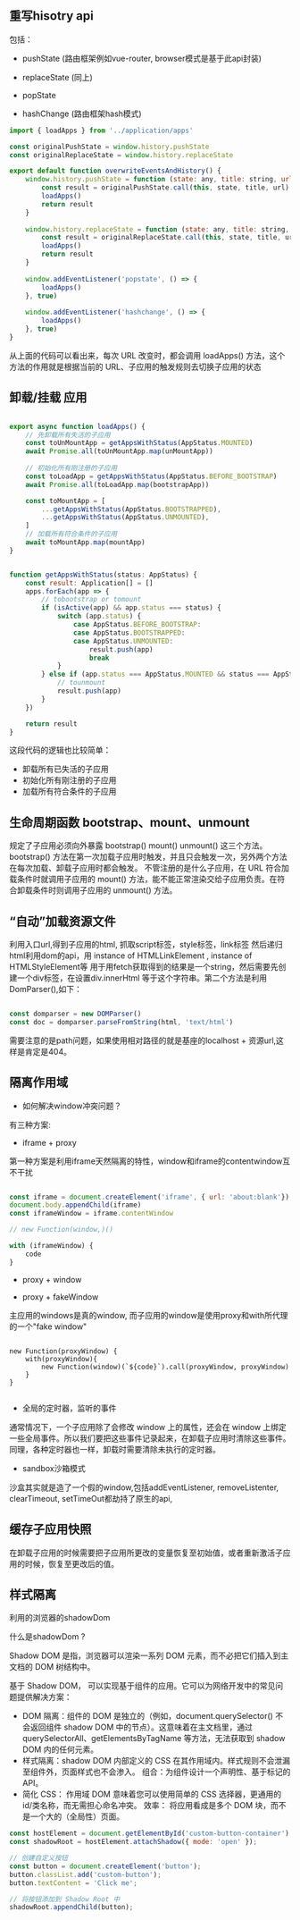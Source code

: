 ## 重写hisotry api

包括：
- pushState (路由框架例如vue-router, browser模式是基于此api封装)

- replaceState (同上)

- popState 

- hashChange (路由框架hash模式)



```javascript
import { loadApps } from '../application/apps'

const originalPushState = window.history.pushState
const originalReplaceState = window.history.replaceState

export default function overwriteEventsAndHistory() {
    window.history.pushState = function (state: any, title: string, url: string) {
        const result = originalPushState.call(this, state, title, url)
        loadApps()
        return result
    }
    
    window.history.replaceState = function (state: any, title: string, url: string) {
        const result = originalReplaceState.call(this, state, title, url)
        loadApps()
        return result
    }
    
    window.addEventListener('popstate', () => {
        loadApps()
    }, true)
    
    window.addEventListener('hashchange', () => {
        loadApps()
    }, true)
}
```

从上面的代码可以看出来，每次 URL 改变时，都会调用 loadApps() 方法，这个方法的作用就是根据当前的 URL、子应用的触发规则去切换子应用的状态

## 卸载/挂载 应用

```javascript

export async function loadApps() {
	// 先卸载所有失活的子应用
    const toUnMountApp = getAppsWithStatus(AppStatus.MOUNTED)
    await Promise.all(toUnMountApp.map(unMountApp))
    
    // 初始化所有刚注册的子应用
    const toLoadApp = getAppsWithStatus(AppStatus.BEFORE_BOOTSTRAP)
    await Promise.all(toLoadApp.map(bootstrapApp))

    const toMountApp = [
        ...getAppsWithStatus(AppStatus.BOOTSTRAPPED),
        ...getAppsWithStatus(AppStatus.UNMOUNTED),
    ]
    // 加载所有符合条件的子应用
    await toMountApp.map(mountApp)
}


function getAppsWithStatus(status: AppStatus) {
    const result: Application[] = []
    apps.forEach(app => {
        // tobootstrap or tomount
        if (isActive(app) && app.status === status) {
            switch (app.status) {
                case AppStatus.BEFORE_BOOTSTRAP:
                case AppStatus.BOOTSTRAPPED:
                case AppStatus.UNMOUNTED:
                    result.push(app)
                    break
            }
        } else if (app.status === AppStatus.MOUNTED && status === AppStatus.MOUNTED) {
            // tounmount
            result.push(app)
        }
    })

    return result
}

```

这段代码的逻辑也比较简单：

- 卸载所有已失活的子应用
- 初始化所有刚注册的子应用
- 加载所有符合条件的子应用


## 生命周期函数 bootstrap、mount、unmount

规定了子应用必须向外暴露 bootstrap() mount() unmount() 这三个方法。bootstrap() 方法在第一次加载子应用时触发，并且只会触发一次，另外两个方法在每次加载、卸载子应用时都会触发。
不管注册的是什么子应用，在 URL 符合加载条件时就调用子应用的 mount() 方法，能不能正常渲染交给子应用负责。在符合卸载条件时则调用子应用的 unmount() 方法。


## “自动”加载资源文件

利用入口url,得到子应用的html, 抓取script标签，style标签，link标签 然后递归html利用dom的api，用 instance of HTMLLinkElement , instance of HTMLStyleElement等
用于用fetch获取得到的结果是一个string，然后需要先创建一个div标签，在设置div.innerHtml 等于这个字符串。第二个方法是利用DomParser(),如下：

```javascript

const domparser = new DOMParser()
const doc = domparser.parseFromString(html, 'text/html')

```

需要注意的是path问题，如果使用相对路径的就是基座的localhost + 资源url,这样是肯定是404。

## 隔离作用域

- 如何解决window冲突问题？

有三种方案:

- iframe + proxy

第一种方案是利用iframe天然隔离的特性，window和iframe的contentwindow互不干扰

```javascript

const iframe = document.createElement('iframe', { url: 'about:blank'});
document.body.appendChild(iframe)
const iframeWindow = iframe.contentWindow

// new Function(window,)()

with (iframeWindow) {
    code
}

```

- proxy + window

- proxy + fakeWindow

主应用的windows是真的window, 而子应用的window是使用proxy和with所代理的一个"fake window"

```

new Function(proxyWindow) {
    with(proxyWindow){
        new Function(window)(`${code}`).call(proxyWindow, proxyWindow)
    }
}


```

- 全局的定时器，监听的事件
  
通常情况下，一个子应用除了会修改 window 上的属性，还会在 window 上绑定一些全局事件。所以我们要把这些事件记录起来，在卸载子应用时清除这些事件。同理，各种定时器也一样，卸载时需要清除未执行的定时器。

- sandbox沙箱模式

沙盒其实就是造了一个假的window,包括addEventListener, removeListenter, clearTimeout, setTimeOut都劫持了原生的api,



## 缓存子应用快照

在卸载子应用的时候需要把子应用所更改的变量恢复至初始值，或者重新激活子应用的时候，恢复至更改后的值。


## 样式隔离

利用的浏览器的shadowDom

什么是shadowDom ?

Shadow DOM 是指，浏览器可以渲染一系列 DOM 元素，而不必把它们插入到主文档的 DOM 树结构中。

基于 Shadow DOM， 可以实现基于组件的应用。它可以为网络开发中的常见问题提供解决方案：

- DOM 隔离：组件的 DOM 是独立的（例如，document.querySelector() 不会返回组件 shadow DOM 中的节点）。这意味着在主文档里，通过 querySelectorAll、getElementsByTagName 等方法，无法获取到 shadow DOM 内的任何元素。
- 样式隔离：shadow DOM 内部定义的 CSS 在其作用域内。样式规则不会泄漏至组件外，页面样式也不会渗入。
组合：为组件设计一个声明性、基于标记的 API。
- 简化 CSS： 作用域 DOM 意味着您可以使用简单的 CSS 选择器，更通用的 id/类名称，而无需担心命名冲突。
效率： 将应用看成是多个 DOM 块，而不是一个大的（全局性）页面。

```javascript
const hostElement = document.getElementById('custom-button-container');
const shadowRoot = hostElement.attachShadow({ mode: 'open' });

// 创建自定义按钮
const button = document.createElement('button');
button.classList.add('custom-button');
button.textContent = 'Click me';

// 将按钮添加到 Shadow Root 中
shadowRoot.appendChild(button);
```